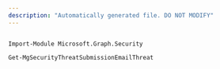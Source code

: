 ```yaml
---
description: "Automatically generated file. DO NOT MODIFY"
---
```


```powershellv1

Import-Module Microsoft.Graph.Security

Get-MgSecurityThreatSubmissionEmailThreat

```